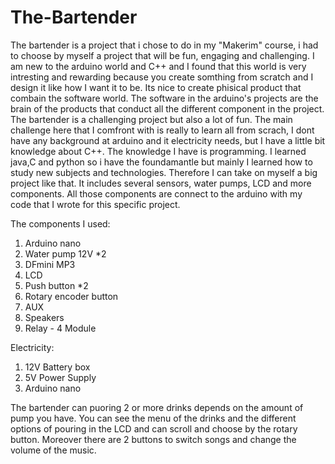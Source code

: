 # The-Bartender
The bartender is a project that i chose to do in my "Makerim" course, i had to choose by myself a project that will be fun, engaging and challenging.
I am new to the arduino world and C++ and I found that this world is very intresting and rewarding because you create somthing from scratch and I design it like how I want it to be.
Its nice to create phisical product that combain the software world. The software in the arduino's projects are the brain of the products that conduct all the different component in the project.
The bartender is a challenging project but also a lot of fun. The main challenge here that I comfront with is really to learn all from scrach, I dont have any background at arduino and it electricity needs, but I have a little bit knowledge about C++. The knowledge I have is programming. I learned java,C and python so i have the foundamantle but mainly I learned how to study new subjects and technologies. Therefore I can take on myself a big project like that. It includes several sensors, water pumps, LCD and more components. All those components are connect to the arduino with my code that I wrote for this specific project.

The components I used:
1) Arduino nano
2) Water pump 12V  *2
3) DFmini MP3
4) LCD
5) Push button  *2
6) Rotary encoder button
7) AUX
8) Speakers
9) Relay - 4 Module

Electricity:
1) 12V Battery box
2) 5V Power Supply
3) Arduino nano


The bartender can puoring 2 or more drinks depends on the amount of pump you have.
You can see the menu of the drinks and the different options of pouring in the LCD and can scroll and choose by the rotary button.
Moreover there are 2 buttons to switch songs and change the volume of the music.
